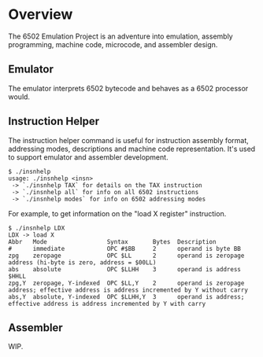 # Overview
The 6502 Emulation Project is an adventure into emulation, assembly programming, machine code, microcode, and assembler design.

## Emulator
The emulator interprets 6502 bytecode and behaves as a 6502 processor would.

## Instruction Helper
The instruction helper command is useful for instruction assembly format, addressing modes, descriptions and machine code representation. It's used to support emulator and assembler development.
```
$ ./insnhelp
usage: ./insnhelp <insn>
 -> `./insnhelp TAX` for details on the TAX instruction
 -> `./insnhelp all` for info on all 6502 instructions
 -> `./insnhelp modes` for info on 6502 addressing modes
```

For example, to get information on the "load X register" instruction.
```
$ ./insnhelp LDX
LDX -> load X
Abbr   Mode                 Syntax       Bytes  Description
#      immediate            OPC #$BB     2      operand is byte BB
zpg    zeropage             OPC $LL      2      operand is zeropage address (hi-byte is zero, address = $00LL)
abs    absolute             OPC $LLHH    3      operand is address $HHLL
zpg,Y  zeropage, Y-indexed  OPC $LL,Y    2      operand is zeropage address; effective address is address incremented by Y without carry
abs,Y  absolute, Y-indexed  OPC $LLHH,Y  3      operand is address; effective address is address incremented by Y with carry
```

## Assembler
WIP.

